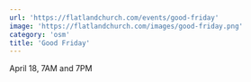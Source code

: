```yaml
---
url: 'https://flatlandchurch.com/events/good-friday'
image: 'https://flatlandchurch.com/images/good-friday.png'
category: 'osm'
title: 'Good Friday'
---
```


April 18, 7AM and 7PM
